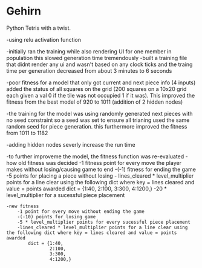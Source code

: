 # Gehirn

Python Tetris with a twist.

-using relu activation function

-initially ran the training while also rendering UI for one member in population
this slowed generation time tremendously
-built a training file that didnt render any ui and wasn't based on any clock ticks and the traing time per generation decreased from about 3 minutes to 6 seconds

-poor fitness for a model that only got current and next piece info (4 inputs)
added the status of all squares on the grid (200 squares on a 10x20 grid each given a val 0 if the tile was not occupied 1 if it was). This improved the fitness from the best model of 920 to 1011 (addition of 2 hidden nodes)

-the training for the model was using randomly generated next pieces with no seed constraint so a seed was set to ensure all
trianing used the same random seed for piece generation. this furthermore improved the fitness from 1011 to 1182

-adding hidden nodes severly increase the run time

-to further improveme the model, the fitness function was re-evaluated
    -how old fitness was decided
        -1 fitness point for every move the player makes without losing/causing game to end
        -(-1) fitness for ending the game
        -5 points for placing a piece without losing
        - lines_cleared * level_multiplier points for a line clear using the following dict where key = lines cleared and value = points awarded
        dict = {1:40,
                2:100,
                3:300,
                4:1200,}
        -20 * level_multiplier for a sucessful piece placement

    -new fitness
        -1 point for every move without ending the game
        -(-10) points for losing game
        -5 * level_multiplier points for every sucessful piece placement
        -lines_cleared * level_multiplier points for a line clear using the following dict where key = lines cleared and value = points awarded
            dict = {1:40,
                    2:100,
                    3:300,
                    4:1200,}


